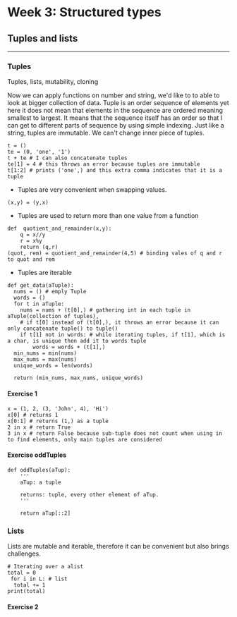 # Week 3: Structured types
## Tuples and lists
---
### Tuples
Tuples, lists, mutability, cloning

Now we can apply functions on number and string, we'd like to to able to look at bigger collection of data.
Tuple is an order sequence of elements yet here it does not mean that elements in the sequence are ordered meaning smallest to largest.
It means that the sequence itself has an order so that I can get to different parts of sequence by using simple indexing.
Just like a string, tuples are immutable. We can't change inner piece of tuples.

```
t = ()
te = (0, 'one', '1')
t + te # I can also concatenate tuples
te[1] = 4 # this throws an error because tuples are immutable
t[1:2] # prints ('one',) and this extra comma indicates that it is a tuple

```
+ Tuples are very convenient when swapping values.

```
(x,y) = (y,x)

```
+ Tuples are used to return more than one value from a function

```
def  quotient_and_remainder(x,y):
    q = x//y
    r = x%y
    return (q,r)
(quot, rem) = quotient_and_remainder(4,5) # binding vales of q and r to quot and rem

```
+ Tuples are iterable

```
def get_data(aTuple):
  nums = () # emply Tuple
  words = ()
  for t in aTuple:
    nums = nums + (t[0],) # gathering int in each tuple in aTuple(collection of tuples),
    # if t[0] instead of (t[0],), it throws an error because it can only concatenate tuple() to tuple()
    if t[1] not in words: # while iterating tuples, if t[1], which is a char, is unique then add it to words tuple
        words = words + (t[1],)
  min_nums = min(nums)
  max_nums = max(nums)
  unique_words = len(words)

  return (min_nums, max_nums, unique_words)

```

#### Exercise 1

```
x = (1, 2, (3, 'John', 4), 'Hi')
x[0] # returns 1
x[0:1] # returns (1,) as a tuple
2 in x # return True
3 in x # return False because sub-tuple does not count when using in to find elements, only main tuples are considered
```

#### Exercise oddTuples
```
def oddTuples(aTup):
    '''
    aTup: a tuple

    returns: tuple, every other element of aTup.
    '''

    return aTup[::2]

```

### Lists
Lists are mutable and iterable, therefore it can be convenient but also brings challenges.

```
# Iterating over a alist
total = 0
 for i in L: # list
  total += 1
print(total)

```
#### Exercise 2

